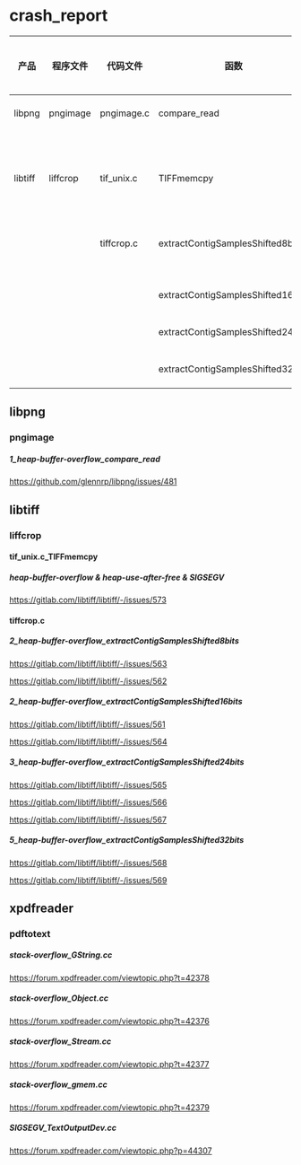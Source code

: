 # crash_report

|  产品   | 程序文件  | 代码文件| 函数| 漏洞类型|漏洞数量| url|
|  ----  | ----  | ----  | ----  | ----  |----|----|
| libpng  | pngimage |pngimage.c|compare_read|heap-buffer-overflow|1|https://github.com/glennrp/libpng/issues/481|
|libtiff|liffcrop|tif_unix.c|TIFFmemcpy|heap-buffer-overflow & heap-use-after-free &  SIGSEGV|1|https://gitlab.com/libtiff/libtiff/-/issues/573|
|||tiffcrop.c|extractContigSamplesShifted8bits|heap-buffer-overflow|2|https://gitlab.com/libtiff/libtiff/-/issues/563|
|||||||https://gitlab.com/libtiff/libtiff/-/issues/562|
||||extractContigSamplesShifted16bits|heap-buffer-overflow|2|https://gitlab.com/libtiff/libtiff/-/issues/563|
||||extractContigSamplesShifted24bits|heap-buffer-overflow|2|https://gitlab.com/libtiff/libtiff/-/issues/563|
||||extractContigSamplesShifted32bits|heap-buffer-overflow|2|https://gitlab.com/libtiff/libtiff/-/issues/563|

## libpng
### pngimage
##### 1_heap-buffer-overflow_compare_read
https://github.com/glennrp/libpng/issues/481

## libtiff
### liffcrop 
####  tif_unix.c_TIFFmemcpy
##### heap-buffer-overflow & heap-use-after-free &  SIGSEGV
https://gitlab.com/libtiff/libtiff/-/issues/573
#### tiffcrop.c
##### 2_heap-buffer-overflow_extractContigSamplesShifted8bits
https://gitlab.com/libtiff/libtiff/-/issues/563

https://gitlab.com/libtiff/libtiff/-/issues/562
##### 2_heap-buffer-overflow_extractContigSamplesShifted16bits
https://gitlab.com/libtiff/libtiff/-/issues/561

https://gitlab.com/libtiff/libtiff/-/issues/564

##### 3_heap-buffer-overflow_extractContigSamplesShifted24bits
https://gitlab.com/libtiff/libtiff/-/issues/565

https://gitlab.com/libtiff/libtiff/-/issues/566

https://gitlab.com/libtiff/libtiff/-/issues/567
##### 5_heap-buffer-overflow_extractContigSamplesShifted32bits
https://gitlab.com/libtiff/libtiff/-/issues/568

https://gitlab.com/libtiff/libtiff/-/issues/569

## xpdfreader
### pdftotext
##### stack-overflow_GString.cc
https://forum.xpdfreader.com/viewtopic.php?t=42378
##### stack-overflow_Object.cc
https://forum.xpdfreader.com/viewtopic.php?t=42376
##### stack-overflow_Stream.cc
https://forum.xpdfreader.com/viewtopic.php?t=42377
##### stack-overflow_gmem.cc
https://forum.xpdfreader.com/viewtopic.php?t=42379
##### SIGSEGV_TextOutputDev.cc
https://forum.xpdfreader.com/viewtopic.php?p=44307
